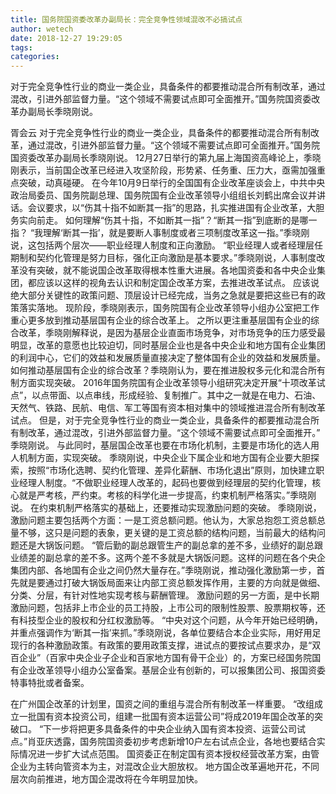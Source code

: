 ```yaml
---
title: 国务院国资委改革办副局长：完全竞争性领域混改不必搞试点
author: wetech
date: 2018-12-27 19:29:05
tags: 
categories: 
---
```

对于完全竞争性行业的商业一类企业，具备条件的都要推动混合所有制改革，通过混改，引进外部监督力量。“这个领域不需要试点即可全面推开。”国务院国资委改革办副局长季晓刚说。
<!-- more -->
胥会云
对于完全竞争性行业的商业一类企业，具备条件的都要推动混合所有制改革，通过混改，引进外部监督力量。“这个领域不需要试点即可全面推开。”国务院国资委改革办副局长季晓刚说。
12月27日举行的第九届上海国资高峰论上，季晓刚表示，当前国企改革已经进入攻坚阶段，形势紧、任务重、压力大，亟需加强重点突破，动真碰硬。
在今年10月9日举行的全国国有企业改革座谈会上，中共中央政治局委员、国务院副总理、国务院国有企业改革领导小组组长刘鹤出席会议并讲话。会议要求，以“伤其十指不如断其一指”的思路，扎实推进国有企业改革，大胆务实向前走。
如何理解“伤其十指，不如断其一指”？“断其一指”到底断的是哪一指？
“我理解‘断其一指’，就是要断人事制度或者三项制度改革这一指。”季晓刚说，这包括两个层次——职业经理人制度和正向激励。
“职业经理人或者经理层任期制和契约化管理是努力目标，强化正向激励是基本要求。”季晓刚说，人事制度改革没有突破，就不能说国企改革取得根本性重大进展。各地国资委和各中央企业集团，都应该以这样的视角去认识和制定国企改革方案，去推进改革试点。
应该说绝大部分关键性的政策问题、顶层设计已经完成，当务之急就是要把这些已有的政策落实落地。
现阶段，季晓刚表示，国务院国有企业改革领导小组办公室把工作重心更多放到推动基层国有企业的综合改革上。
之所以更注重基层国有企业的综合改革，季晓刚解释说，是因为基层企业直面市场竞争，对市场竞争的压力感受最明显，改革的意愿也比较迫切，同时基层企业也是各中央企业和地方国有企业集团的利润中心，它们的效益和发展质量直接决定了整体国有企业的效益和发展质量。
如何推动基层国有企业的综合改革？季晓刚认为，要在推进股权多元化和混合所有制方面实现突破。
2016年国务院国有企业改革领导小组研究决定开展“十项改革试点”，以点带面、以点串线，形成经验、复制推广。其中之一就是在电力、石油、天然气、铁路、民航、电信、军工等国有资本相对集中的领域推进混合所有制改革试点。
但是，对于完全竞争性行业的商业一类企业，具备条件的都要推动混合所有制改革，通过混改，引进外部监督力量。“这个领域不需要试点即可全面推开。” 季晓刚说。
与此同时，基层国企改革也要在市场化机制，主要是市场化的选人用人机制方面，实现突破。
季晓刚说，中央企业下属企业和地方国有企业要大胆探索，按照“市场化选聘、契约化管理、差异化薪酬、市场化退出”原则，加快建立职业经理人制度。“不做职业经理人改革的，起码也要做到经理层的契约化管理，核心就是严考核，严约束。考核的科学化进一步提高，约束机制严格落实。”季晓刚说。
在约束机制严格落实的基础上，还要推动实现激励问题的突破。
季晓刚说，激励问题主要包括两个方面：一是工资总额问题。他认为，大家总抱怨工资总额总量不够，这只是问题的表象，更关键的是工资总额的结构问题，当前最大的结构问题还是大锅饭问题。
“管后勤的副总跟管生产的副总拿的差不多，业绩好的副总跟业绩差的副总拿的差不多。这两个差不多就是大锅饭问题。这样的问题在各个央企集团内部、各地国有企业之间仍然大量存在。”季晓刚说，推动强化激励第一步，首先就是要通过打破大锅饭局面来让内部工资总额发挥作用，主要的方向就是做细、分类、分层，有针对性地实现考核与薪酬管理。
激励问题的另一方面，是中长期激励问题，包括非上市企业的员工持股，上市公司的限制性股票、股票期权等，还有科技型企业的股权和分红权激励等。
“中央对这个问题，从今年开始已经明确，并重点强调作为‘断其一指’来抓。”季晓刚说，各单位要结合本企业实际，用好用足现行的各种激励政策。有政策的要用政策支撑，进试点的要按试点要求办，是“双百企业”（百家中央企业子企业和百家地方国有骨干企业）的，方案已经国务院国有企业改革领导小组办公室备案。基层企业有创新的，可以报集团公司、报国资委特事特批或者备案。
 
 
在广州国企改革的计划里，国资之间的重组与混合所有制改革一样重要。
“改组成立一批国有资本投资公司，组建一批国有资本运营公司”将成2019年国企改革的突破口。
“下一步将把更多具备条件的中央企业纳入国有资本投资、运营公司试点。”肖亚庆透露，国务院国资委初步考虑新增10户左右试点企业，各地也要结合实际情况进一步扩大试点范围。
国资委正在制定国有资本授权经营改革方案，由管企业为主转向管资本为主，对混改企业大胆放权。
地方国企改革遍地开花，不同层次向前推进，地方国企混改将在今年明显加快。
